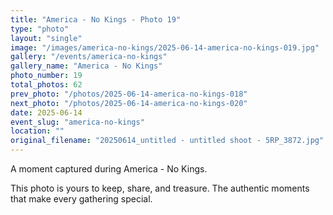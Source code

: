 ```yaml
---
title: "America - No Kings - Photo 19"
type: "photo"
layout: "single"
image: "/images/america-no-kings/2025-06-14-america-no-kings-019.jpg"
gallery: "/events/america-no-kings"
gallery_name: "America - No Kings"
photo_number: 19
total_photos: 62
prev_photo: "/photos/2025-06-14-america-no-kings-018"
next_photo: "/photos/2025-06-14-america-no-kings-020"
date: 2025-06-14
event_slug: "america-no-kings"
location: ""
original_filename: "20250614_untitled - untitled shoot - 5RP_3872.jpg"
---
```


A moment captured during America - No Kings.

This photo is yours to keep, share, and treasure. The authentic moments that make every gathering special.